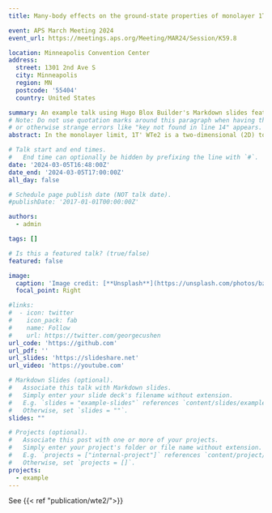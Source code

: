 ```yaml
---
title: Many-body effects on the ground-state properties of monolayer 1T' WTe2

event: APS March Meeting 2024
event_url: https://meetings.aps.org/Meeting/MAR24/Session/K59.8

location: Minneapolis Convention Center
address:
  street: 1301 2nd Ave S
  city: Minneapolis
  region: MN
  postcode: '55404'
  country: United States

summary: An example talk using Hugo Blox Builder's Markdown slides feature.
# Note: Do not use quotation marks around this paragraph when having the prime symbol in it,
# or otherwise strange errors like "key not found in line 14" appears.
abstract: In the monolayer limit, 1T' WTe2 is a two-dimensional (2D) topological insulator exhibiting the quantum spin Hall effect and is believed to host an exciton insulator ground state. However, theoretical analysis is complicated by the difficulty of obtaining consistent descriptions of the single-quasiparticle band structure within conventional first-principles techniques. Previous band structure calculations using the Perdew-Burke-Ernzerhof (PBE) functional and a one-shot GW approximation result in a semimetallic band structure, while calculations with hybrid functionals appear to open a bandgap. Here, we demonstrate that self-consistently updating wavefunctions within a static GW approximation (static COHSEX) can reproduce the band structure experimentally observed by angle-resolved photoemission spectroscopy (ARPES) without resorting to mechanisms beyond the quasiparticle picture. Finally, Bethe–Salpeter equation (BSE) calculation on top of self-consistent GW hint at previously observed negative exciton frequencies, leaving open the possibility of exciton condensation in 1T' monolayer WTe2.

# Talk start and end times.
#   End time can optionally be hidden by prefixing the line with `#`.
date: '2024-03-05T16:48:00Z'
date_end: '2024-03-05T17:00:00Z'
all_day: false

# Schedule page publish date (NOT talk date).
#publishDate: '2017-01-01T00:00:00Z'

authors:
  - admin

tags: []

# Is this a featured talk? (true/false)
featured: false

image:
  caption: 'Image credit: [**Unsplash**](https://unsplash.com/photos/bzdhc5b3Bxs)'
  focal_point: Right

#links:
#  - icon: twitter
#    icon_pack: fab
#    name: Follow
#    url: https://twitter.com/georgecushen
url_code: 'https://github.com'
url_pdf: ''
url_slides: 'https://slideshare.net'
url_video: 'https://youtube.com'

# Markdown Slides (optional).
#   Associate this talk with Markdown slides.
#   Simply enter your slide deck's filename without extension.
#   E.g. `slides = "example-slides"` references `content/slides/example-slides.md`.
#   Otherwise, set `slides = ""`.
slides: ""

# Projects (optional).
#   Associate this post with one or more of your projects.
#   Simply enter your project's folder or file name without extension.
#   E.g. `projects = ["internal-project"]` references `content/project/deep-learning/index.md`.
#   Otherwise, set `projects = []`.
projects:
  - example
---
```


See {{< ref "publication/wte2/">}}